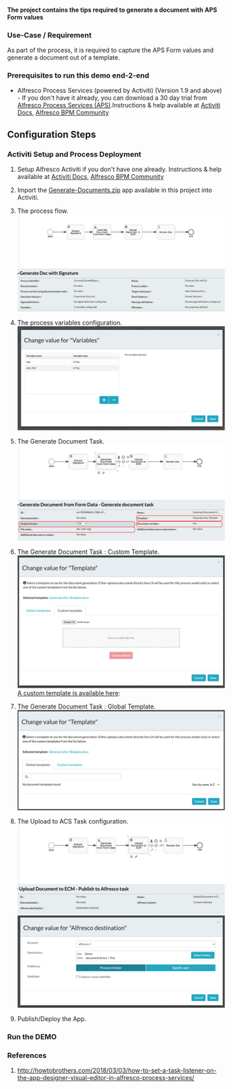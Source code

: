 #### The project contains the tips required to generate a document with APS Form values

### Use-Case / Requirement
As part of the process, it is required to capture the APS Form values and generate a document out of a template.

### Prerequisites to run this demo end-2-end

* Alfresco Process Services (powered by Activiti) (Version 1.9 and above) - If you don't have it already, you can download a 30 day trial from [Alfresco Process Services (APS)](https://www.alfresco.com/products/business-process-management/alfresco-activiti).Instructions & help available at [Activiti Docs](http://docs.alfresco.com/activiti/docs/), [Alfresco BPM Community](https://community.alfresco.com/community/bpm)


## Configuration Steps

### Activiti Setup and Process Deployment
1. Setup Alfresco Activiti if you don't have one already. Instructions & help available at [Activiti Docs](http://docs.alfresco.com/activiti/docs/), [Alfresco BPM Community](https://community.alfresco.com/community/bpm)
2. Import the [Generate-Documents.zip](Generate-Documents.zip) app available in this project into Activiti.
3. The process flow.  ![Process-Flow](images/Process-Flow.png)
4. The process variables configuration. ![Process-Variables](images/Process-Variables.png)
5. The Generate Document Task. ![Generate-Document-Task](images/Generate-Document-Task.png)
6. The Generate Document Task : Custom Template. ![Generate-Document-Task-Custom-Template](images/Generate-Document-Task-Custom-Template.png)
[A custom template is available here](images/Generate-Doc-Template.docx):
   
7. The Generate Document Task : Global Template. ![Generate-Document-Task-Global-Template](images/Generate-Document-Task-Global-Template.png)
8. The Upload to ACS Task configuration. ![Upload-To-ACS-Task](images/Upload-To-ACS-Task.png)
![Upload-To-ACS-Task-Configuration](images/Upload-To-ACS-Task-Configuration.png)
9.  Publish/Deploy the App.


### Run the DEMO


### References
1. http://howtobrothers.com/2018/03/03/how-to-set-a-task-listener-on-the-app-designer-visual-editor-in-alfresco-process-services/
